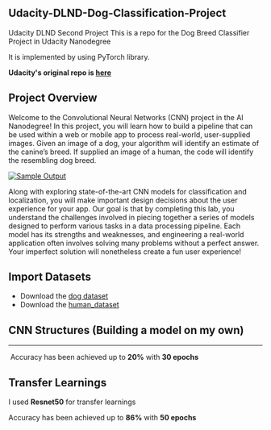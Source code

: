 ## Udacity-DLND-Dog-Classification-Project
Udacity DLND Second Project This is a repo for the Dog Breed Classifier Project  in Udacity Nanodegree

It is implemented by using PyTorch library.

**Udacity's original repo is [here](https://github.com/udacity/deep-learning-v2-pytorch/tree/master/project-dog-classification)**



## Project Overview

Welcome to the Convolutional Neural Networks (CNN) project in the AI  Nanodegree! In this project, you will learn how to build a pipeline that  can be used within a web or mobile app to process real-world,  user-supplied images.  Given an image of a dog, your algorithm will  identify an estimate of the canine’s breed.  If supplied an image of a  human, the code will identify the resembling dog breed.

[![Sample Output](https://github.com/udacity/deep-learning-v2-pytorch/raw/master/project-dog-classification/images/sample_dog_output.png)](https://github.com/udacity/deep-learning-v2-pytorch/blob/master/project-dog-classification/images/sample_dog_output.png)

Along with exploring state-of-the-art CNN models for classification  and localization, you will make important design decisions about the  user experience for your app.  Our goal is that by completing this lab,  you understand the challenges involved in piecing together a series of  models designed to perform various tasks in a data processing pipeline.   Each model has its strengths and weaknesses, and engineering a  real-world application often involves solving many problems without a  perfect answer.  Your imperfect solution will nonetheless create a fun  user experience!



## Import Datasets

* Download the [dog dataset](https://s3-us-west-1.amazonaws.com/udacity-aind/dog-project/dogImages.zip)
* Download the [human_dataset](https://s3-us-west-1.amazonaws.com/udacity-aind/dog-project/lfw.zip)



## CNN Structures (Building a model on my own)

-----

​	Accuracy has been achieved up to **20%** with **30 epochs**





## Transfer Learnings

I used **Resnet50** for transfer learnings



Accuracy has been achieved up to **86%** with **50 epochs**
